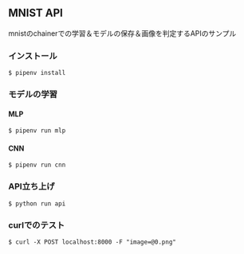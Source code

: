 ## MNIST API

mnistのchainerでの学習＆モデルの保存＆画像を判定するAPIのサンプル

### インストール

```
$ pipenv install
```

### モデルの学習

#### MLP

```
$ pipenv run mlp
```

#### CNN

```
$ pipenv run cnn
```

### API立ち上げ

```
$ python run api
```

### curlでのテスト

```
$ curl -X POST localhost:8000 -F "image=@0.png"
```
